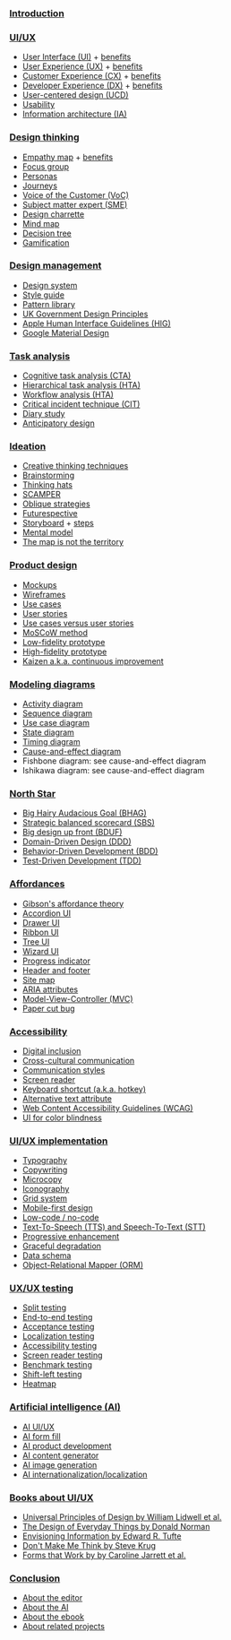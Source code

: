 ### [Introduction](ui-ux-primer-introduction)

### [UI/UX](ui-ux)

* [User Interface (UI)](user-interface) + [benefits](user-interface-benefits)
* [User Experience (UX)](user-experience) + [benefits](user-experience-benefits)
* [Customer Experience (CX)](customer-experience) + [benefits](customer-experience-benefits)
* [Developer Experience (DX)](developer-experience) + [benefits](developer-experience-benefits)
* [User-centered design (UCD)](user-centered-design)
* [Usability](usability)
* [Information architecture (IA)](information-architecture)

### [Design thinking](design-thinking)

* [Empathy map](empathy-map) + [benefits](empathy-map-benefits)
* [Focus group](focus-group)
* [Personas](personas)
* [Journeys](journeys)
* [Voice of the Customer (VoC)](voice-of-the-customer)
* [Subject matter expert (SME)](subject-matter-expert)
* [Design charrette](design-charrette)
* [Mind map](mind-map)
* [Decision tree](decision-tree)
* [Gamification](gamification)

### [Design management](design-management)

* [Design system](design-system)
* [Style guide](style-guide)
* [Pattern library](pattern-library)
* [UK Government Design Principles](uk-government-design-principles)
* [Apple Human Interface Guidelines (HIG)](apple-human-interface-guidelines)
* [Google Material Design](google-material-design)
  
### [Task analysis](task-analysis)

* [Cognitive task analysis (CTA)](cognitive-task-analysis)
* [Hierarchical task analysis (HTA)](hierarchical-task-analysis)
* [Workflow analysis (HTA)](workflow-analysis)
* [Critical incident technique (CIT)](critical-incident-technique)
* [Diary study](diary-study)
* [Anticipatory design](anticipatory-design)

### [Ideation](ideation)

* [Creative thinking techniques](creative-thinking-techniques)
* [Brainstorming](brainstorming)
* [Thinking hats](thinking-hats)
* [SCAMPER](scamper)
* [Oblique strategies](oblique-strategies)
* [Futurespective](futurespective)
* [Storyboard](storyboard) + [steps](storyboard-steps)
* [Mental model](mental-model)
* [The map is not the territory](the-map-is-not-the-territory)

### [Product design](product-design)

* [Mockups](mockups)
* [Wireframes](wireframes)
* [Use cases](use-cases)
* [User stories](user-stories)
* [Use cases versus user stories](use-cases-and-user-stories)
* [MoSCoW method](moscow-method)
* [Low-fidelity prototype](low-fidelity-prototype)
* [High-fidelity prototype](high-fidelity-prototype)
* [Kaizen a.k.a. continuous improvement](kaizen)

### [Modeling diagrams](modeling-diagrams)

* [Activity diagram](activity-diagram)
* [Sequence diagram](sequence-diagram)
* [Use case diagram](use-case-diagram)
* [State diagram](state-diagram)
* [Timing diagram](timing-diagram)
* [Cause-and-effect diagram](cause-and-effect-diagram)
* Fishbone diagram: see cause-and-effect diagram
* Ishikawa diagram: see cause-and-effect diagram

### [North Star](north-star)

* [Big Hairy Audacious Goal (BHAG)](big-hairy-audacious-goal)
* [Strategic balanced scorecard (SBS)](strategic-balanced-scorecard)
* [Big design up front (BDUF)](big-design-up-front)
* [Domain-Driven Design (DDD)](domain-driven-design)
* [Behavior-Driven Development (BDD)](behavior-driven-development)
* [Test-Driven Development (TDD)](test-driven-development)

### [Affordances](affordance)

* [Gibson's affordance theory](gibsons-affordance-theory)
* [Accordion UI](accordion-ui)
* [Drawer UI](drawer-ui)
* [Ribbon UI](ribbon-ui)
* [Tree UI](tree-ui)
* [Wizard UI](wizard-ui)
* [Progress indicator](progress-indicator)
* [Header and footer](header-and-footer)
* [Site map](site-map)
* [ARIA attributes](aria-attributes)
* [Model-View-Controller (MVC)](model-view-controller)
* [Paper cut bug](paper-cut-bug)
  
### [Accessibility](accessibility)

* [Digital inclusion](digital-inclusion)
* [Cross-cultural communication](cross-cultural-communication)
* [Communication styles](communication-styles)
* [Screen reader](screen-reader)
* [Keyboard shortcut (a.k.a. hotkey)](keyboard-shortcut)
* [Alternative text attribute](alternative-text-attribute)
* [Web Content Accessibility Guidelines (WCAG)](web-content-accessibility-guidelines)
* [UI for color blindness](ui-for-color-blindness)

### [UI/UX implementation](ui-ux-implementation)

* [Typography](typography)
* [Copywriting](copywriting)
* [Microcopy](microcopy)
* [Iconography](iconography)
* [Grid system](grid-system)
* [Mobile-first design](mobile-first-design)
* [Low-code / no-code](low-code-no-code)
* [Text-To-Speech (TTS) and Speech-To-Text (STT)](text-to-speech-and-speech-to-text)
* [Progressive enhancement](progressive-enhancement)
* [Graceful degradation](graceful-degradation)
* [Data schema](data-schema)
* [Object-Relational Mapper (ORM)](object-relational-mapper)

### [UX/UX testing](ui-ux-testing)

* [Split testing](split-testing)
* [End-to-end testing](end-to-end-testing)
* [Acceptance testing](acceptance-testing)
* [Localization testing](localization-testing)
* [Accessibility testing](accessibility-testing)
* [Screen reader testing](screen-reader-testing)
* [Benchmark testing](benchmark-testing)
* [Shift-left testing](shift-left-testing)
* [Heatmap](heatmap)

### [Artificial intelligence (AI)](artificial-intelligence)

* [AI UI/UX](ai-ui-ux)
* [AI form fill](ai-form-fill)
* [AI product development](ai-product-development)
* [AI content generator](ai-content-generator)
* [AI image generation](ai-image-generation)
* [AI internationalization/localization](ai-internationalization-localization)
 
### [Books about UI/UX](books-about-ui-ux)

* [Universal Principles of Design by William Lidwell et al.](universal-principles-of-design-by-william-lidwell-et-al)
* [The Design of Everyday Things by Donald Norman](the-design-of-everyday-things-by-donald-norman)
* [Envisioning Information by Edward R. Tufte](envisioning-information-by-edward-r-tufte)
* [Don't Make Me Think by Steve Krug](dont-make-me-think-by-steve-krug)
* [Forms that Work by by Caroline Jarrett et al.](forms-that-work-by-by-caroline-jarrett-et-al)

<!-- TODO

BOOKS:
* [Rocket Surgery Made Easy by Steve Krug]
* [Defensive Design for the Web by 37signals]
* [The Visual Display of Quantitative Information by Edward R. Tufte]
* [The Humane Interface by Jef Raskin]
* [Information Architecture by Louis Rosenfeld and Peter Morville]
* [The Non-Designers Design Book] N.b. This is where the acronym CRAP comes from, which is Contrast, Repetition, Alignment, and Proximity.
* [Badass: Making Users Awesome by Kathy Sierra]

-->

### [Conclusion](ui-ux-primer-conclusion)

* [About the editor](about-the-editor)
* [About the AI](about-the-ai)
* [About the ebook](about-the-ebook-pdf)
* [About related projects](about-related-projects)
